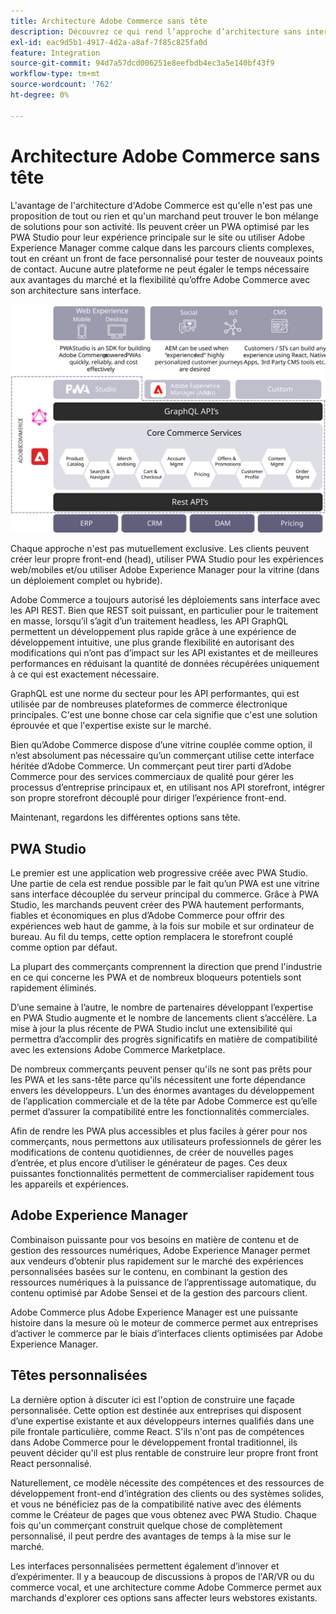 ```yaml
---
title: Architecture Adobe Commerce sans tête
description: Découvrez ce qui rend l’approche d’architecture sans interface d’Adobe Commerce unique.
exl-id: eac9d5b1-4917-4d2a-a8af-7f85c825fa0d
feature: Integration
source-git-commit: 94d7a57dcd006251e8eefbdb4ec3a5e140bf43f9
workflow-type: tm+mt
source-wordcount: '762'
ht-degree: 0%

---
```


# Architecture Adobe Commerce sans tête

L&#39;avantage de l&#39;architecture d&#39;Adobe Commerce est qu&#39;elle n&#39;est pas une proposition de tout ou rien et qu&#39;un marchand peut trouver le bon mélange de solutions pour son activité. Ils peuvent créer un PWA optimisé par les PWA Studio pour leur expérience principale sur le site ou utiliser Adobe Experience Manager comme calque dans les parcours clients complexes, tout en créant un front de face personnalisé pour tester de nouveaux points de contact. Aucune autre plateforme ne peut égaler le temps nécessaire aux avantages du marché et la flexibilité qu’offre Adobe Commerce avec son architecture sans interface.

![Diagramme présentant une architecture sans interface Adobe Commerce storefront](../../../assets/playbooks/headless-storefront-architecture.svg)

Chaque approche n&#39;est pas mutuellement exclusive. Les clients peuvent créer leur propre front-end (head), utiliser PWA Studio pour les expériences web/mobiles et/ou utiliser Adobe Experience Manager pour la vitrine (dans un déploiement complet ou hybride).

Adobe Commerce a toujours autorisé les déploiements sans interface avec les API REST. Bien que REST soit puissant, en particulier pour le traitement en masse, lorsqu’il s’agit d’un traitement headless, les API GraphQL permettent un développement plus rapide grâce à une expérience de développement intuitive, une plus grande flexibilité en autorisant des modifications qui n’ont pas d’impact sur les API existantes et de meilleures performances en réduisant la quantité de données récupérées uniquement à ce qui est exactement nécessaire.

GraphQL est une norme du secteur pour les API performantes, qui est utilisée par de nombreuses plateformes de commerce électronique principales. C&#39;est une bonne chose car cela signifie que c&#39;est une solution éprouvée et que l&#39;expertise existe sur le marché.

Bien qu’Adobe Commerce dispose d’une vitrine couplée comme option, il n’est absolument pas nécessaire qu’un commerçant utilise cette interface héritée d’Adobe Commerce. Un commerçant peut tirer parti d’Adobe Commerce pour  des services commerciaux de qualité pour gérer les processus d’entreprise principaux et, en utilisant nos API storefront, intégrer son propre storefront découplé pour diriger l’expérience front-end.

Maintenant, regardons les différentes options sans tête.

## PWA Studio

Le premier est une application web progressive créée avec PWA Studio. Une partie de cela est rendue possible par le fait qu’un PWA est une vitrine sans interface découplée du serveur principal du commerce. Grâce à PWA Studio, les marchands peuvent créer des PWA hautement performants, fiables et économiques en plus d’Adobe Commerce pour offrir des expériences web haut de gamme, à la fois sur mobile et sur ordinateur de bureau. Au fil du temps, cette option remplacera le storefront couplé comme option par défaut.

La plupart des commerçants comprennent la direction que prend l&#39;industrie en ce qui concerne les PWA et de nombreux bloqueurs potentiels sont rapidement éliminés.

D’une semaine à l’autre, le nombre de partenaires développant l’expertise en PWA Studio augmente et le nombre de lancements client s’accélère. La mise à jour la plus récente de PWA Studio inclut une extensibilité qui permettra d’accomplir des progrès significatifs en matière de compatibilité avec les extensions Adobe Commerce Marketplace.

De nombreux commerçants peuvent penser qu&#39;ils ne sont pas prêts pour les PWA et les sans-tête parce qu&#39;ils nécessitent une forte dépendance envers les développeurs. L’un des énormes avantages du développement de l’application commerciale et de la tête par Adobe Commerce est qu’elle permet d’assurer la compatibilité entre les fonctionnalités commerciales.

Afin de rendre les PWA plus accessibles et plus faciles à gérer pour nos commerçants, nous permettons aux utilisateurs professionnels de gérer les modifications de contenu quotidiennes, de créer de nouvelles pages d’entrée, et plus encore d’utiliser le générateur de pages. Ces deux puissantes fonctionnalités permettent de commercialiser rapidement tous les appareils et expériences.

## Adobe Experience Manager

Combinaison puissante pour vos besoins en matière de contenu et de gestion des ressources numériques, Adobe Experience Manager permet aux vendeurs d’obtenir plus rapidement sur le marché des expériences personnalisées basées sur le contenu, en combinant la gestion des ressources numériques à la puissance de l’apprentissage automatique, du contenu optimisé par Adobe Sensei et de la gestion des parcours client.

Adobe Commerce plus Adobe Experience Manager est une puissante histoire dans la mesure où le moteur de commerce permet aux entreprises d’activer le commerce par le biais d’interfaces clients optimisées par Adobe Experience Manager.

## Têtes personnalisées

La dernière option à discuter ici est l&#39;option de construire une façade personnalisée. Cette option est destinée aux entreprises qui disposent d’une expertise existante et aux développeurs internes qualifiés dans une pile frontale particulière, comme React. S&#39;ils n&#39;ont pas de compétences dans Adobe Commerce pour  le développement frontal traditionnel, ils peuvent décider qu&#39;il est plus rentable de construire leur propre front front React personnalisé.

Naturellement, ce modèle nécessite des compétences et des ressources de développement front-end d’intégration des clients ou des systèmes solides, et vous ne bénéficiez pas de la compatibilité native avec des éléments comme le Créateur de pages que vous obtenez avec PWA Studio. Chaque fois qu&#39;un commerçant construit quelque chose de complètement personnalisé, il peut perdre des avantages de temps à la mise sur le marché.

Les interfaces personnalisées permettent également d’innover et d’expérimenter. Il y a beaucoup de discussions à propos de l&#39;AR/VR ou du commerce vocal, et une architecture comme Adobe Commerce permet aux marchands d&#39;explorer ces options sans affecter leurs webstores existants.
